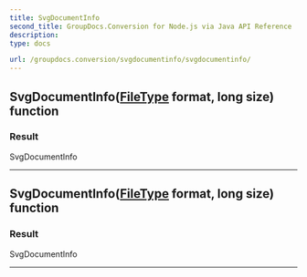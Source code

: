 ```yaml
---
title: SvgDocumentInfo
second_title: GroupDocs.Conversion for Node.js via Java API Reference
description: 
type: docs

url: /groupdocs.conversion/svgdocumentinfo/svgdocumentinfo/
---
```


## SvgDocumentInfo([FileType](../../filetype) format, long size) function


### Result
SvgDocumentInfo


---


## SvgDocumentInfo([FileType](../../filetype) format, long size) function


### Result
SvgDocumentInfo


---


